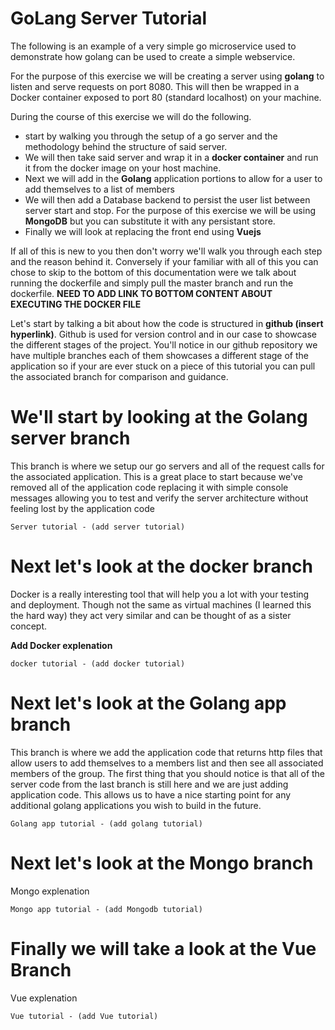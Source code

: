 # GoLang Server Tutorial
The following is an example of a very simple go microservice used to demonstrate how golang can be used to create a simple webservice. 

For the purpose of this exercise we will be creating a server using **golang** to listen and serve requests on port 8080. This will then be wrapped in a Docker container exposed to port 80 (standard localhost) on your machine. 

During the course of this exercise we will do the following.  

* start by walking you through the setup of a go server and the methodology behind the structure of said server.  
* We will then take said server and wrap it in a **docker container** and run it from the docker image on your host machine.  
* Next we will add in the **Golang** application portions to allow for a user to add themselves to a list of members
* We will then add a Database backend to persist the user list between server start and stop. For the purpose of this exercise we will be using **MongoDB** but you can substitute it with any persistant store.
* Finally we will look at replacing the front end using **Vuejs**

If all of this is new to you then don't worry we'll walk you through each step and the reason behind it. Conversely if your familiar with all of this you can chose to skip to the bottom of this documentation were we talk about running the dockerfile and simply pull the master branch and run the dockerfile. **NEED TO ADD LINK TO BOTTOM CONTENT ABOUT EXECUTING THE DOCKER FILE**

Let's start by talking a bit about how the code is structured in **github (insert hyperlink)**. Github is used for version control and in our case to showcase the different stages of the project. You'll notice in our github repository we have multiple branches each of them showcases a different stage of the application so if your are ever stuck on a piece of this tutorial you can pull the associated branch for comparison and guidance.

# We'll start by looking at the Golang server branch

This branch is where we setup our go servers and all of the request calls for the associated application. This is a great place to start because we've removed all of the application code replacing it with simple console messages allowing you to test and verify the server architecture without feeling lost by the application code
	
	Server tutorial - (add server tutorial)
	
# Next let's look at the docker branch
Docker is a really interesting tool that will help you a lot with your testing and deployment. Though not the same as virtual machines (I learned this the hard way) they act very similar and can be thought of as a sister concept. 

**Add Docker explenation**
	
	docker tutorial - (add docker tutorial)
	
# Next let's look at the Golang app branch
This branch is where we add the application code that returns http files that allow users to add themselves to a members list and then see all associated members of the group. The first thing that you should notice is that all of the server code from the last branch is still here and we are just adding application code. This allows us to have a nice starting point for any additional golang applications you wish to build in the future. 
	
	Golang app tutorial - (add golang tutorial)

# Next let's look at the Mongo branch
Mongo explenation 

	Mongo app tutorial - (add Mongodb tutorial)
	
# Finally we will take a look at the Vue Branch
Vue explenation
	
	Vue tutorial - (add Vue tutorial)
	
